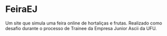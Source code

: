 # FeiraEJ
Um site que simula uma feira online de hortaliças e frutas.
Realizado como desafio durante o processo de Trainee da Empresa Junior Ascii da UFU.
